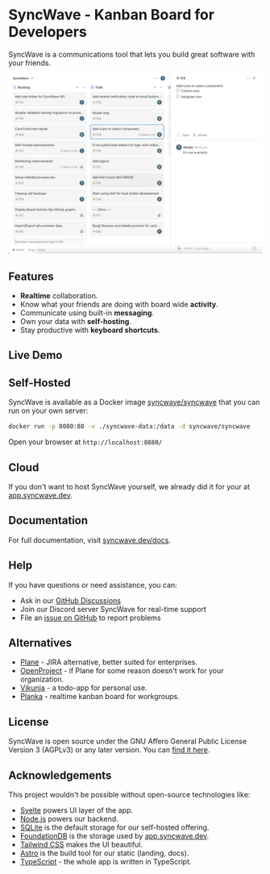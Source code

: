 # SyncWave - Kanban Board for Developers

SyncWave is a communications tool that lets you build great software with your friends.

<picture>
    <source media="(prefers-color-scheme: dark)" srcset="./packages/www/src/assets/syncwave-screenshot-dark.png">
    <source media="(prefers-color-scheme: light)" srcset="./packages/www/src/assets/syncwave-screenshot-light.png">
    <img alt="SyncWave Screenshot" src="./packages/www/src/assets/syncwave-screenshot-light.png">
</picture>

## Features

- **Realtime** collaboration.
- Know what your friends are doing with board wide **activity**.
- Communicate using built-in **messaging**.
- Own your data with **self-hosting**.
- Stay productive with **keyboard shortcuts**.

## Live Demo

## Self-Hosted

SyncWave is available as a Docker image [syncwave/syncwave](http://hub.docker.com/r/syncwave/syncwave) that you can run on your own server:

```sh
docker run -p 8080:80 -v ./syncwave-data:/data -d syncwave/syncwave
```

Open your browser at `http://localhost:8080/`

## Cloud

If you don't want to host SyncWave yourself, we already did it for your at [app.syncwave.dev](https://app.syncwave.dev).

## Documentation

For full documentation, visit [syncwave.dev/docs](https://www.syncwave.dev/docs).

## Help

If you have questions or need assistance, you can:

- Ask in our [GitHub Discussions](https://github.com/syncwavedev/syncwave/discussions)
- Join our Discord server SyncWave for real-time support
- File an [issue on GitHub](https://github.com/syncwavedev/syncwave/issues) to report problems

## Alternatives

- [Plane](http://github.com/makeplane/plane/) - JIRA alternative, better suited for enterprises.
- [OpenProject](https://github.com/opf/openproject) - if Plane for some reason doesn't work for your organization.
- [Vikunja](https://github.com/go-vikunja/vikunja/tree/main) - a todo-app for personal use.
- [Planka](https://github.com/plankanban/planka) - realtime kanban board for workgroups.

## License

SyncWave is open source under the GNU Affero General Public License Version 3 (AGPLv3) or any later version. You can [find it here](./LICENSE).

## Acknowledgements

This project wouldn't be possible without open-source technologies like:

- [Svelte](https://github.com/sveltejs/svelte) powers UI layer of the app.
- [Node.js](https://github.com/nodejs/node) powers our backend.
- [SQLite](https://github.com/sqlite/sqlite) is the default storage for our self-hosted offering.
- [FoundationDB](https://github.com/apple/foundationdb) is the storage used by [app.syncwave.dev](https://app.syncwave.dev).
- [Tailwind CSS](https://github.com/tailwindlabs/tailwindcss) makes the UI beautiful.
- [Astro](https://github.com/withastro/astro) is the build tool for our static (landing, docs).
- [TypeScript](https://github.com/microsoft/TypeScript) - the whole app is written in TypeScript.
